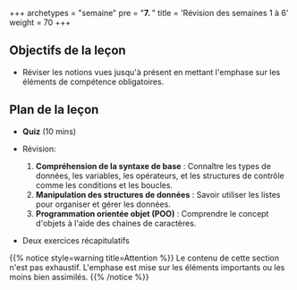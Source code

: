 +++
archetypes = "semaine"
pre = "<b>7. </b>"
title = 'Révision des semaines 1 à 6'
weight = 70
+++

## Objectifs de la leçon

- Réviser les notions vues jusqu'à présent en mettant l'emphase sur les éléments de compétence obligatoires.

## Plan de la leçon

- **Quiz** (10 mins)
- Révision:

	1. **Compréhension de la syntaxe de base** : Connaître les types de données, les variables, les opérateurs, et les structures de contrôle comme les conditions et les boucles.
	1. **Manipulation des structures de données** : Savoir utiliser les listes pour organiser et gérer les données.
	1. **Programmation orientée objet (POO)** : Comprendre le concept d'objets à l'aide des chaines de caractères.

- Deux exercices récapitulatifs

{{% notice style=warning title=Attention %}}
Le contenu de cette section n'est pas exhaustif. L'emphase est mise sur les éléments importants ou les moins bien assimilés.
{{% /notice %}}